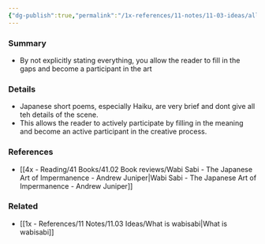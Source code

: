 ```yaml
---
{"dg-publish":true,"permalink":"/1x-references/11-notes/11-03-ideas/allow-the-reader-to-participate-in-the-art/","title":"Allow the reader to participate in the art","created":"2024-02-14T20:18:36.166+03:00","updated":"2024-02-14T20:18:36.166+03:00"}
---
```



### Summary
- By not explicitly stating everything, you allow the reader to fill in the gaps and become a participant in the art

### Details
- Japanese short poems, especially Haiku, are very brief and dont give all teh details of the scene.
- This allows the reader to actively participate by filling in the meaning and become an active participant in the creative process.

### References
- [[4x - Reading/41 Books/41.02 Book reviews/Wabi Sabi - The Japanese Art of Impermanence - Andrew Juniper\|Wabi Sabi - The Japanese Art of Impermanence - Andrew Juniper]]

### Related
- [[1x - References/11 Notes/11.03 Ideas/What is wabisabi\|What is wabisabi]]
